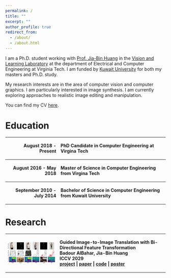 ```yaml
---
permalink: /
title: ""
excerpt: ""
author_profile: true
redirect_from: 
  - /about/
  - /about.html
---
```


I am a Ph.D. student working with [Prof. Jia-Bin Huang](https://filebox.ece.vt.edu/~jbhuang/) in the [Vision and Learning Laboratory](https://filebox.ece.vt.edu/~jbhuang/people.html) at the department of Electrical and Computer Engineering at Virginia Tech. I am funded by [Kuwait University](http://www.kuniv.edu.kw) for both my masters and Ph.D. study.

My research interests are in the area of computer vision and computer graphics. I am particularly interested in image synthesis. I am currently exploring approaches to realistic image editing and manipulation.

You can find my CV [here](https://filebox.ece.vt.edu/~Badour/personal/cv-badour.pdf).

Education
======
<table style="width:100%">
  <tr>
    <th style="text-align:right">
      <p>August 2018 - Present</p>
    </th>
    <th style="text-align:left">
      <p><b>PhD Candidate</b> in Computer Engineering at <b>Virgina Tech</b></p>
    </th>
  </tr>
  
  <tr>
    <th style="text-align:right">
      <p>August 2016 - May 2018</p>
    </th>
    <th style="text-align:left">
      <p><b>Master of Science</b> in Computer Engineering from <b>Virgina Tech</b></p>
    </th>
  </tr>
  
  <tr>
    <th style="text-align:right">
      <p>September 2010 - July 2014</p>
    </th>
    <th style="text-align:left">
      <p><b>Bachelor of Science</b> in Computer Engineering from <b>Kuwait University</b></p>
    </th>
  </tr>
</table>

<!-- * **PhD Candidate** in Computer Engineering at **Virgina Tech** _(August 2018 - Present)_
* **Master of Science** in Computer Engineering from **Virgina Tech** _(August 2016 - May 2018)_
* **Bachelor of Science** in Computer Engineering from **Kuwait University** _(September 2010 - July 2014)_
 -->
 
Research
======
<!-- |  |  |
| --- | --- |
| <figure style="width: 200px"> <img src="../images/guided_pix2pix_teaser.png" alt=""> | </figure>**Guided Image-to-Image Translation with Bi-Directional Feature Transformation**<br/>**Badour AlBahar**, Jia-Bin Huang<br/>ICCV 2019<br/>[project](https://filebox.ece.vt.edu/~Badour/guided_pix2pix.html) \| [paper](https://arxiv.org/abs/1910.11328) \| [code](https://github.com/vt-vl-lab/Guided-pix2pix) \| [poster](https://filebox.ece.vt.edu/~Badour/figures/guided_pix2pix_poster.pdf) | -->

<table style="width:100%">
  <tr>
    <th>
      <img src="../images/guided_pix2pix_teaser.png" width="300"/>
    </th>
    <th style="text-align:left">
      <p>
        <b>Guided Image-to-Image Translation with Bi-Directional Feature Transformation</b><br>
        <b>Badour AlBahar</b>, Jia-Bin Huang<br>
        ICCV 2029<br>
        <a href="https://filebox.ece.vt.edu/~Badour/guided_pix2pix.html">project</a> | <a href="https://arxiv.org/abs/1910.11328">paper</a> | <a href="https://github.com/vt-vl-lab/Guided-pix2pix">code</a> | <a href="https://filebox.ece.vt.edu/~Badour/figures/guided_pix2pix_poster.pdf">poster</a>
      </p>
    </th>
  </tr>
</table>

<!-- <div class="row">
  <div style="display:inline-block;vertical-align:top;">
      <img src="../images/guided_pix2pix_teaser.png" width="300"/>
  </div>
  <div style="display:inline-block;">
      <b>Guided Image-to-Image Translation with Bi-Directional Feature Transformation</b><br>
      <b>Badour AlBahar</b>, Jia-Bin Huang<br>
      ICCV 2029<br>
      <a href="https://filebox.ece.vt.edu/~Badour/guided_pix2pix.html">project</a> | <a href="https://arxiv.org/abs/1910.11328">paper</a> | <a href="https://github.com/vt-vl-lab/Guided-pix2pix">code</a> | <a href="https://filebox.ece.vt.edu/~Badour/figures/guided_pix2pix_poster.pdf">poster</a>
  </div>
</div>
<br>
<br> -->

